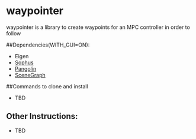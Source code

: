 # waypointer
waypointer is a library to create waypoints for an MPC controller in order to follow

##Dependencies(WITH_GUI=ON):
- Eigen
- [Sophus](https://github.com/arpg/Sophus)
- [Pangolin](https://github.com/arpg/Pangolin)
- [SceneGraph](https://github.com/arpg/SceneGraph)

##Commands to clone and install
- TBD

## Other Instructions:
- TBD
